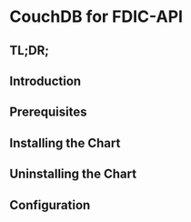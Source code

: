 # CouchDB for FDIC-API

## TL;DR;

## Introduction

## Prerequisites

## Installing the Chart

## Uninstalling the Chart

## Configuration
